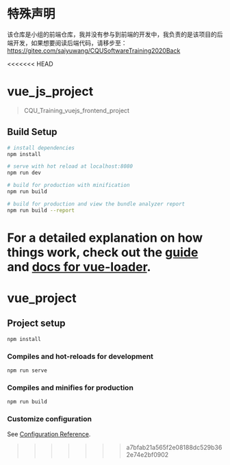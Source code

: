 # 特殊声明

该仓库是小组的前端仓库，我并没有参与到前端的开发中，我负责的是该项目的后端开发，如果想要阅读后端代码，请移步至：
https://gitee.com/saiyuwang/CQUSoftwareTraining2020Back

<<<<<<< HEAD
# vue_js_project

> CQU_Training_vuejs_frontend_project

## Build Setup

``` bash
# install dependencies
npm install

# serve with hot reload at localhost:8080
npm run dev

# build for production with minification
npm run build

# build for production and view the bundle analyzer report
npm run build --report
```

For a detailed explanation on how things work, check out the [guide](http://vuejs-templates.github.io/webpack/) and [docs for vue-loader](http://vuejs.github.io/vue-loader).
=======
# vue_project

## Project setup
```
npm install
```

### Compiles and hot-reloads for development
```
npm run serve
```

### Compiles and minifies for production
```
npm run build
```

### Customize configuration
See [Configuration Reference](https://cli.vuejs.org/config/).
>>>>>>> a7bfab21a565f2e08188dc529b362e74e2bf0902
